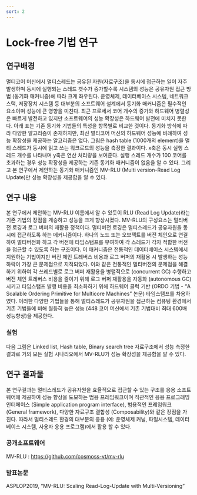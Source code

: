 ```yaml
---
sort: 2
---
```


# Lock-free 기법 연구

## 연구배경

멀티코어 머신에서 멀티스레드는 공유된 자원(자료구조)을 동시에 접근하는 일이 자주 발생하며 동시에 실행되는 스레드 갯수가 증가할수록 시스템의 성능은 공유자원 접근 방법 (동기화 매커니즘)에 따라 크게 좌우된다. 운영체제, 데이터베이스 시스템, 네트워크 스택, 저장장치 시스템 등 대부분의 소프트웨어 설계에서 동기화 매커니즘은 필수적인 요소이며 성능에 큰 영향을 미친다. 최근 프로세서 코어 개수의 증가와 하드웨어 병렬성은 빠르게 발전하고 있지만 소프트웨어의 성능 확장성은 하드웨어 발전에 미치지 못한다. 아래 표는 기존 동기화 기법들의 특성을 항목별로 비교한 것이다. 동기화 방식에 따라 다양한 알고리즘이 존재하지만, 최신 멀티코어 머신의 하드웨어 성능에 비례하여 성능 확장성을 제공하는 알고리즘은 없다. 그림은 hash table (1000개의 element)을 멀티 스레드가 동시에 읽고 쓰는 워크로드의 성능을 측정한 결과이다. x축은 동시 실행 스레드 개수를 나타내며 y축은 연산 처리량을 보여준다. 실행 스레드 개수가 100 코어를 초과하는 경우 성능 확장성을 제공하는 기존 동기화 매커니즘이 없음을 알 수 있다. 그리고 본 연구에서 제안하는 동기화 매커니즘인 MV-RLU (Multi version-Read Log Update)만 성능 확장성을 제공함을 알 수 있다.

## 연구 내용

본 연구에서 제안하는 MV-RLU 이름에서 알 수 있듯이 RLU (Read Log Update)라는 기존 기법의 장점을 계승하고 성능을 크게 향상시켰다. MV-RLU의 구성요소는 멀티버전 로깅과 로그 버퍼의 재활용 정책이다. 멀티버전 로깅은 멀티스레드가 공유자원을 동시에 접근하도록 하는 메커니즘이다. 하나의 노드 또는 오브젝트를 버전 체인으로 연결하여 멀티버전화 하고 각 버전에 타임스탬프를 부여하여 각 스레드가 각자 적합한 버전을 접근할 수 있도록 하는 구조이다. 이 매커니즘은 전통적인 데이터베이스 시스템에서 지원하는 기법이지만 버전 체인 트레버스 비용과 로그 버퍼의 재활용 시 발생하는 성능 하락이 가장 큰 문제점으로 지적되었다. 이와 같은 전통적인 멀티버전의 문제점을 해결하기 위하여 각 쓰레드별로 로그 버퍼 재활용을 병렬적으로 (concurrent GC) 수행하고 버전 체인 트레버스 비용을 줄이기 위해 로그 버퍼 재활용을 자동화 (autonomous GC) 시키고 타임스탬프 발행 비용을 최소화하기 위해 하드웨어 클럭 기반 (ORDO 기법 - “A Scalable Ordering Primitive for Multicore Machines” 논문) 타임스탬프를 차용하였다. 이러한 다양한 기법들을 통해 멀티스레드가 공유자원을 접근하는 컴퓨팅 환경에서 기존 기법들에 비해 월등히 높은 성능 (448 코어 머신에서 기존 기법대비 최대 600배 성능향상)을 제공한다.

### 실험

다음 그림은 Linked list, Hash table, Binary search tree 자료구조에서 성능 측정한 결과로 거의 모든 실험 시나리오에서 MV-RLU가 성능 확장성을 제공함을 알 수 있다.

## 연구 결과물

본 연구결과는 멀티스레드가 공유자원을 효율적으로 접근할 수 있는 구조를 응용 소프트웨어에 제공하여 성능 향상을 도모하는 범용 프레임워크이며 직관적인 응용 프로그래밍 인터페이스 (Simple application program interface), 범용적인 프레임워크 (General framework), 다양한 자료구조 결합성 (Composability)와 같은 장점을 가진다. 따라서 멀티스레드 환경의 대부분의 응용 (예: 운영체제 커널, 파일시스템, 데이터베이스 시스템, 사용자 응용 프로그램)에서 활용 할 수 있다. 

### 공개소프트웨어

MV-RLU : <https://github.com/cosmoss-vt/mv-rlu>

### 발표논문

ASPLOP2019, “MV-RLU: Scaling Read-Log-Update with Multi-Versioning”
